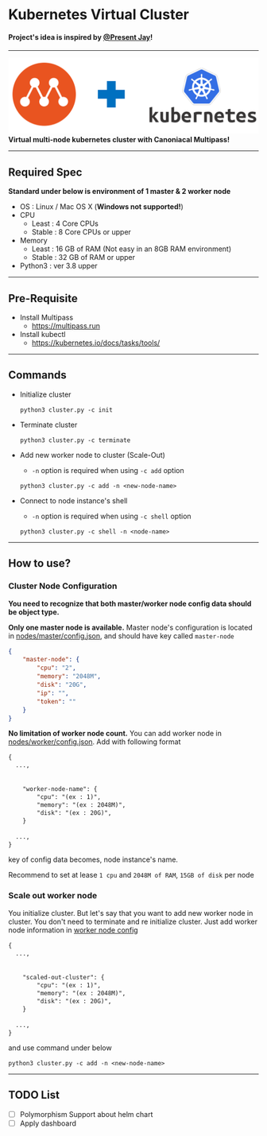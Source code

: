 Kubernetes Virtual Cluster
===
#### **Project's idea is inspired by [@Present Jay](https://github.com/PresentJay/lightweight-kubernetes-sandbox-cli)!** 
***
![img](./img/1.png)
**Virtual multi-node kubernetes cluster with Canoniacal Multipass!**
***
## Required Spec

**Standard under below is environment of 1 master & 2 worker node**

- OS : Linux / Mac OS X (**Windows not supported!**)
- CPU
  - Least : 4 Core CPUs
  - Stable : 8 Core CPUs or upper
- Memory
  - Least : 16 GB of RAM (Not easy in an 8GB RAM environment)
  - Stable : 32 GB of RAM or upper
- Python3 : ver 3.8 upper
***
## Pre-Requisite

- Install Multipass
  - https://multipass.run
- Install kubectl
  - https://kubernetes.io/docs/tasks/tools/
***
## Commands

- Initialize cluster

  ```
  python3 cluster.py -c init
  ```

- Terminate cluster

  ```
  python3 cluster.py -c terminate
  ```
- Add new worker node to cluster (Scale-Out)
  - `-n` option is required when using `-c add` option
  ```
  python3 cluster.py -c add -n <new-node-name>
  ```
- Connect to node instance's shell
  - `-n` option is required when using `-c shell` option
  ```
  python3 cluster.py -c shell -n <node-name>
  ```
***
## How to use?
### Cluster Node Configuration

**You need to recognize that both master/worker node config data should be object type.**

**Only one master node is available.** Master node's configuration
is located in [nodes/master/config.json](./nodes/master/config.json), and should have key called `master-node`

```json
{
    "master-node": {
        "cpu": "2",
        "memory": "2048M",
        "disk": "20G",
        "ip": "",
        "token": ""
    }
}
```
**No limitation of worker node count.** You can add worker node in [nodes/worker/config.json](./nodes/worker/config.json). Add with following format

```
{
  ...,


    "worker-node-name": {
        "cpu": "(ex : 1)",
        "memory": "(ex : 2048M)",
        "disk": "(ex : 20G)",
    }

  ...,
}
```
key of config data becomes, node instance's name.

Recommend to set at lease `1 cpu` and `2048M of RAM`, `15GB of disk` per node

### Scale out worker node
You initialize cluster. But let's say that you want to add new worker node in cluster. You don't need to terminate and re initialize cluster. Just add worker node information in [worker node config](./nodes/worker/config.json) 

```
{
  ...,


    "scaled-out-cluster": {
        "cpu": "(ex : 1)",
        "memory": "(ex : 2048M)",
        "disk": "(ex : 20G)",
    }

  ...,
}
```
and use command under below
```
python3 cluster.py -c add -n <new-node-name>
```
***
## TODO List
- [ ] Polymorphism Support about helm chart
- [ ] Apply dashboard